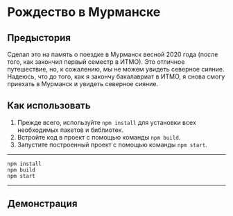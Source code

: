 # Рождество в Мурманске

## Предыстория

Сделал это на память о поездке в Мурманск весной 2020 года (после того, как закончил первый семестр в ИТМО). Это отличное путешествие, но, к сожалению, мы не можем увидеть северное сияние. Надеюсь, что до того, как я закончу бакалавриат в ИТМО, я снова смогу приехать в Мурманск и увидеть северное сияние.

## Как использовать

1. Прежде всего, используйте `npm install` для установки всех необходимых пакетов и библиотек. 
2. Встройте код в проект с помощью команды `npm build`. 
3. Запустите построенный проект с помощью команды `npm start`. 
--------------------
    npm install
    npm build
    npm start            
--------------------

## Демонстрация
